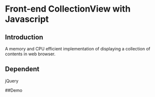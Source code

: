 # Front-end CollectionView with Javascript
## Introduction
A memory and CPU efficient implementation of displaying a collection of contents in web browser.

## Dependent
jQuery

##Demo


